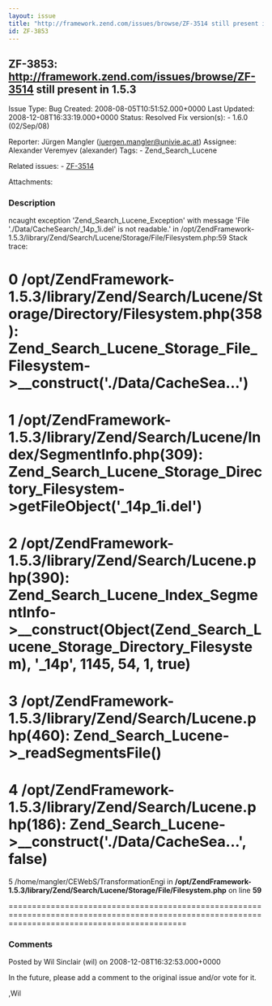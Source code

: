 ```yaml
---
layout: issue
title: "http://framework.zend.com/issues/browse/ZF-3514 still present in 1.5.3"
id: ZF-3853
---
```


ZF-3853: http://framework.zend.com/issues/browse/ZF-3514 still present in 1.5.3
-------------------------------------------------------------------------------

 Issue Type: Bug Created: 2008-08-05T10:51:52.000+0000 Last Updated: 2008-12-08T16:33:19.000+0000 Status: Resolved Fix version(s): - 1.6.0 (02/Sep/08)
 
 Reporter:  Jürgen Mangler (juergen.mangler@univie.ac.at)  Assignee:  Alexander Veremyev (alexander)  Tags: - Zend\_Search\_Lucene
 
 Related issues: - [ZF-3514](/issues/browse/ZF-3514)
 
 Attachments: 
### Description

ncaught exception 'Zend\_Search\_Lucene\_Exception' with message 'File './Data/CacheSearch/\_14p\_1i.del' is not readable.' in /opt/ZendFramework-1.5.3/library/Zend/Search/Lucene/Storage/File/Filesystem.php:59 Stack trace:

0 /opt/ZendFramework-1.5.3/library/Zend/Search/Lucene/Storage/Directory/Filesystem.php(358): Zend\_Search\_Lucene\_Storage\_File\_Filesystem->\_\_construct('./Data/CacheSea...')
=================================================================================================================================================================================

1 /opt/ZendFramework-1.5.3/library/Zend/Search/Lucene/Index/SegmentInfo.php(309): Zend\_Search\_Lucene\_Storage\_Directory\_Filesystem->getFileObject('\_14p\_1i.del')
======================================================================================================================================================================

2 /opt/ZendFramework-1.5.3/library/Zend/Search/Lucene.php(390): Zend\_Search\_Lucene\_Index\_SegmentInfo->\_\_construct(Object(Zend\_Search\_Lucene\_Storage\_Directory\_Filesystem), '\_14p', 1145, 54, 1, true)
=================================================================================================================================================================================================================

3 /opt/ZendFramework-1.5.3/library/Zend/Search/Lucene.php(460): Zend\_Search\_Lucene->\_readSegmentsFile()
==========================================================================================================

4 /opt/ZendFramework-1.5.3/library/Zend/Search/Lucene.php(186): Zend\_Search\_Lucene->\_\_construct('./Data/CacheSea...', false)
================================================================================================================================

5 /home/mangler/CEWebS/TransformationEngi in **/opt/ZendFramework-1.5.3/library/Zend/Search/Lucene/Storage/File/Filesystem.php** on line **59**  

==================================================================================================================================================

 

 

### Comments

Posted by Wil Sinclair (wil) on 2008-12-08T16:32:53.000+0000

In the future, please add a comment to the original issue and/or vote for it.

,Wil

 

 